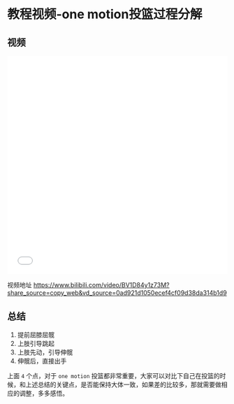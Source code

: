 # 教程视频-one motion投篮过程分解

## 视频

<iframe height="500" width="100%" src="//player.bilibili.com/player.html?aid=604203601&bvid=BV1D84y1z73M&cid=864684212&page=1" scrolling="no" border="0" frameborder="no" framespacing="0" allowfullscreen="true"> </iframe>

视频地址 https://www.bilibili.com/video/BV1D84y1z73M?share_source=copy_web&vd_source=0ad921d1050ecef4cf09d38da314b1d9

## 总结

1. 提前屈膝屈髋
2. 上肢引导跳起
3. 上肢先动，引导伸髋
4. 伸髋后，直接出手

上面 `4` 个点，对于 `one motion` 投篮都非常重要，大家可以对比下自己在投篮的时候，和上述总结的关键点，是否能保持大体一致，如果差的比较多，那就需要做相应的调整，多多感悟。
